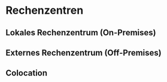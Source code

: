 # Rechenzentren

## Lokales Rechenzentrum (On-Premises)

## Externes Rechenzentrum (Off-Premises)

## Colocation